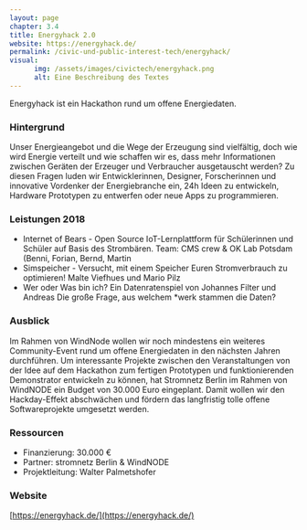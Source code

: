 ```yaml
---
layout: page
chapter: 3.4
title: Energyhack 2.0
website: https://energyhack.de/
permalink: /civic-und-public-interest-tech/energyhack/
visual:
      img: /assets/images/civictech/energyhack.png
      alt: Eine Beschreibung des Textes
---
```


Energyhack ist ein Hackathon rund um offene Energiedaten.

### Hintergrund

Unser Energieangebot und die Wege der Erzeugung sind vielfältig, doch wie wird Energie verteilt und wie schaffen wir es, dass mehr Informationen zwischen Geräten der Erzeuger und Verbraucher ausgetauscht werden? Zu diesen Fragen luden wir Entwicklerinnen, Designer, Forscherinnen und innovative Vordenker der Energiebranche ein, 24h Ideen zu entwickeln, Hardware Prototypen zu entwerfen oder neue Apps zu programmieren.

### Leistungen 2018

* Internet of Bears - Open Source IoT-Lernplattform für Schülerinnen und Schüler auf Basis des Strombären. Team: CMS crew & OK Lab Potsdam (Benni, Forian, Bernd, Martin
* Simspeicher - Versucht, mit einem Speicher Euren Stromverbrauch zu optimieren! Malte Viefhues und Mario Pilz
* Wer oder Was bin ich? Ein Datenratenspiel von Johannes Filter und Andreas
Die große Frage, aus welchem \*werk stammen die Daten?


### Ausblick

Im Rahmen von WindNode wollen wir noch mindestens ein weiteres Community-Event rund um offene Energiedaten in den nächsten Jahren durchführen. Um interessante Projekte zwischen den Veranstaltungen von der Idee auf dem Hackathon zum fertigen Prototypen und funktionierenden Demonstrator entwickeln zu können, hat Stromnetz Berlin im Rahmen von WindNODE ein Budget von 30.000 Euro eingeplant. Damit wollen wir den Hackday-Effekt abschwächen und fördern das langfristig tolle offene Softwareprojekte umgesetzt werden.

### Ressourcen

* Finanzierung: 30.000 €
* Partner: stromnetz Berlin & WindNODE
* Projektleitung: Walter Palmetshofer


### Website

[https://energyhack.de/](https://energyhack.de/)